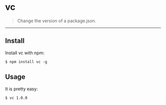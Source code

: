 # vc

> Change the version of a package.json.

-----

## Install

Install vc with npm:

    $ npm install vc -g

## Usage

It is pretty easy:

    $ vc 1.0.0
